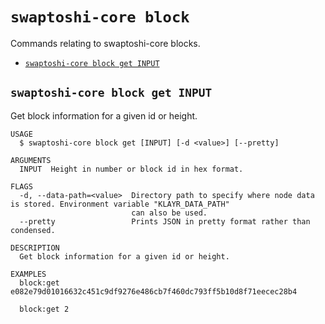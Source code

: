 # `swaptoshi-core block`

Commands relating to swaptoshi-core blocks.

- [`swaptoshi-core block get INPUT`](#swaptoshi-core-block-get-input)

## `swaptoshi-core block get INPUT`

Get block information for a given id or height.

```
USAGE
  $ swaptoshi-core block get [INPUT] [-d <value>] [--pretty]

ARGUMENTS
  INPUT  Height in number or block id in hex format.

FLAGS
  -d, --data-path=<value>  Directory path to specify where node data is stored. Environment variable "KLAYR_DATA_PATH"
                           can also be used.
  --pretty                 Prints JSON in pretty format rather than condensed.

DESCRIPTION
  Get block information for a given id or height.

EXAMPLES
  block:get e082e79d01016632c451c9df9276e486cb7f460dc793ff5b10d8f71eecec28b4

  block:get 2
```
